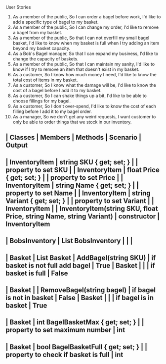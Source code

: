 User Stories
1. As a member of the public, So I can order a bagel before work, I'd like to add a specific type of bagel to my basket.
2. As a member of the public, So I can change my order, I'd like to remove a bagel from my basket.
3. As a member of the public, So that I can not overfill my small bagel basket, I'd like to know when my  basket is full when I try adding an item beyond my basket capacity.
4. As a Bob's Bagel manager, So that I can expand my business, I'd like to change the capacity of baskets.
5. As a member of the public, So that I can maintain my sanity, I'd like to know if I try to remove an item that doesn't exist in my basket.
6. As a customer, So I know how much money I need, I'd like to know the total cost of items in my basket.
7. As a customer, So I know what the damage will be, I'd like to know the cost of a bagel before I add it to my basket.
8. As a customer, So I can shake things up a bit, I'd like to be able to choose fillings for my bagel.
9. As a customer, So I don't over-spend, I'd like to know the cost of each filling before I add it to my bagel order.
10. As a manager, So we don't get any weird requests, I want customer to only be able to order things that we stock in our inventory.

	
| Classes		| Members								| Methods																| Scenario								| Output
------------------------------------------------------------------------------------------------------------------------------------------------------------------------------------------
| InventoryItem | string SKU { get; set; }				|																		| property to set SKU					|
| InventoryItem | float Price { get; set; }				|																		| property to set Price					|
| InventoryItem | string Name { get; set; }				|																		| property to set Name					|
| InventoryItem | string Variant { get; set; }			|																		| property to set Variant				|
| InventoryItem	|										| InventoryItem(string SKU, float Price, string Name, string Variant)	| constructor 							| InventoryItem
------------------------------------------------------------------------------------------------------------------------------------------------------------------------------------------
| BobsInventory | List<InventoryItem> BobsInventory		|																		|										|
------------------------------------------------------------------------------------------------------------------------------------------------------------------------------------------
| Basket		| List<InventoryItem> Basket			| AddBagel(string SKU)													| if basket is not full add bagel		| True
| Basket		|										|																		| if basket is full					    | False
------------------------------------------------------------------------------------------------------------------------------------------------------------------------------------------
| Basket		|										| RemoveBagel(string bagel)												| if bagel is not in basket				| False
| Basket		|										|																		| if bagel is in basket					| True
------------------------------------------------------------------------------------------------------------------------------------------------------------------------------------------
| Basket		| int BagelBasketMax { get; set; }		|																		| property to set maximum number 		| int
------------------------------------------------------------------------------------------------------------------------------------------------------------------------------------------
| Basket		| bool BagelBasketFull { get; set; }	|																		| property to check if basket is full 	| int
------------------------------------------------------------------------------------------------------------------------------------------------------------------------------------------


